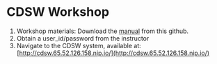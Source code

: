 # CDSW Workshop

1. Workshop materials: Download the [manual](https://github.com/andremolenaar/CDSW_4_IBM/raw/master/Data_Science_at_Scale_Labs_for_Spektra%20v4.1.pdf) from this github.
2. Obtain a user_id/password from the instructor
3. Navigate to the CDSW system, available at: [http://cdsw.65.52.126.158.nip.io/](http://cdsw.65.52.126.158.nip.io/)
